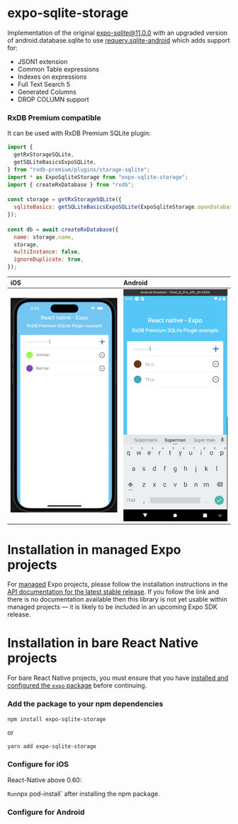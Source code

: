 # expo-sqlite-storage

Implementation of the original expo-sqlite@11.0.0 with an upgraded version of android.database.sqlite to use [requery.sqlite-android](https://github.com/requery/sqlite-android) which adds support for:

- JSON1 extension
- Common Table expressions
- Indexes on expressions
- Full Text Search 5
- Generated Columns
- DROP COLUMN support

### RxDB Premium compatible

It can be used with RxDB Premium SQLite plugin:

```js
import {
  getRxStorageSQLite,
  getSQLiteBasicsExpoSQLite,
} from "rxdb-premium/plugins/storage-sqlite";
import * as ExpoSqliteStorage from "expo-sqlite-storage";
import { createRxDatabase } from "rxdb";

const storage = getRxStorageSQLite({
  sqliteBasics: getSQLiteBasicsExpoSQLite(ExpoSqliteStorage.openDatabase),
});

const db = await createRxDatabase({
  name: storage.name,
  storage,
  multiInstance: false,
  ignoreDuplicate: true,
});
```

| iOS                                                  | Android                                                  |
| :--------------------------------------------------- | :------------------------------------------------------- |
| <img width="440" alt="image" src="./assets/ios.png"> | <img width="400" alt="image" src="./assets/android.png"> |

# Installation in managed Expo projects

For [managed](https://docs.expo.dev/versions/latest/introduction/managed-vs-bare/) Expo projects, please follow the installation instructions in the [API documentation for the latest stable release](#api-documentation). If you follow the link and there is no documentation available then this library is not yet usable within managed projects &mdash; it is likely to be included in an upcoming Expo SDK release.

# Installation in bare React Native projects

For bare React Native projects, you must ensure that you have [installed and configured the `expo` package](https://docs.expo.dev/bare/installing-expo-modules/) before continuing.

### Add the package to your npm dependencies

```
npm install expo-sqlite-storage
```

or

```
yarn add expo-sqlite-storage
```

### Configure for iOS

React-Native above 0.60:

`Run`npx pod-install` after installing the npm package.

### Configure for Android
